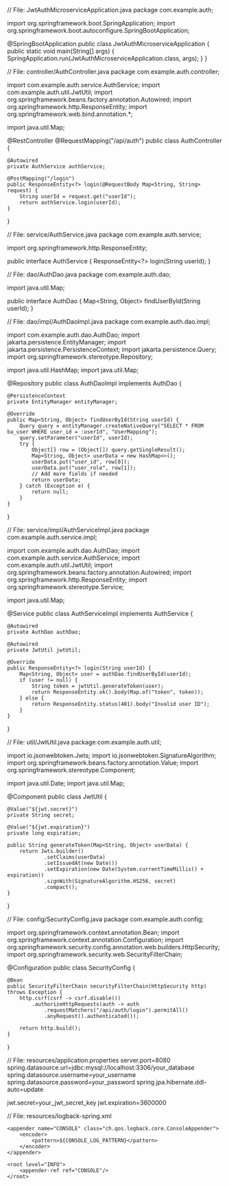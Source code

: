 // File: JwtAuthMicroserviceApplication.java
package com.example.auth;

import org.springframework.boot.SpringApplication;
import org.springframework.boot.autoconfigure.SpringBootApplication;

@SpringBootApplication
public class JwtAuthMicroserviceApplication {
    public static void main(String[] args) {
        SpringApplication.run(JwtAuthMicroserviceApplication.class, args);
    }
}


// File: controller/AuthController.java
package com.example.auth.controller;

import com.example.auth.service.AuthService;
import com.example.auth.util.JwtUtil;
import org.springframework.beans.factory.annotation.Autowired;
import org.springframework.http.ResponseEntity;
import org.springframework.web.bind.annotation.*;

import java.util.Map;

@RestController
@RequestMapping("/api/auth")
public class AuthController {

    @Autowired
    private AuthService authService;

    @PostMapping("/login")
    public ResponseEntity<?> login(@RequestBody Map<String, String> request) {
        String userId = request.get("userId");
        return authService.login(userId);
    }
}


// File: service/AuthService.java
package com.example.auth.service;

import org.springframework.http.ResponseEntity;

public interface AuthService {
    ResponseEntity<?> login(String userId);
}


// File: dao/AuthDao.java
package com.example.auth.dao;

import java.util.Map;

public interface AuthDao {
    Map<String, Object> findUserById(String userId);
}


// File: dao/impl/AuthDaoImpl.java
package com.example.auth.dao.impl;

import com.example.auth.dao.AuthDao;
import jakarta.persistence.EntityManager;
import jakarta.persistence.PersistenceContext;
import jakarta.persistence.Query;
import org.springframework.stereotype.Repository;

import java.util.HashMap;
import java.util.Map;

@Repository
public class AuthDaoImpl implements AuthDao {

    @PersistenceContext
    private EntityManager entityManager;

    @Override
    public Map<String, Object> findUserById(String userId) {
        Query query = entityManager.createNativeQuery("SELECT * FROM ba_user WHERE user_id = :userId", "UserMapping");
        query.setParameter("userId", userId);
        try {
            Object[] row = (Object[]) query.getSingleResult();
            Map<String, Object> userData = new HashMap<>();
            userData.put("user_id", row[0]);
            userData.put("user_role", row[1]);
            // Add more fields if needed
            return userData;
        } catch (Exception e) {
            return null;
        }
    }
}


// File: service/impl/AuthServiceImpl.java
package com.example.auth.service.impl;

import com.example.auth.dao.AuthDao;
import com.example.auth.service.AuthService;
import com.example.auth.util.JwtUtil;
import org.springframework.beans.factory.annotation.Autowired;
import org.springframework.http.ResponseEntity;
import org.springframework.stereotype.Service;

import java.util.Map;

@Service
public class AuthServiceImpl implements AuthService {

    @Autowired
    private AuthDao authDao;

    @Autowired
    private JwtUtil jwtUtil;

    @Override
    public ResponseEntity<?> login(String userId) {
        Map<String, Object> user = authDao.findUserById(userId);
        if (user != null) {
            String token = jwtUtil.generateToken(user);
            return ResponseEntity.ok().body(Map.of("token", token));
        } else {
            return ResponseEntity.status(401).body("Invalid user ID");
        }
    }
}


// File: util/JwtUtil.java
package com.example.auth.util;

import io.jsonwebtoken.Jwts;
import io.jsonwebtoken.SignatureAlgorithm;
import org.springframework.beans.factory.annotation.Value;
import org.springframework.stereotype.Component;

import java.util.Date;
import java.util.Map;

@Component
public class JwtUtil {

    @Value("${jwt.secret}")
    private String secret;

    @Value("${jwt.expiration}")
    private long expiration;

    public String generateToken(Map<String, Object> userData) {
        return Jwts.builder()
                .setClaims(userData)
                .setIssuedAt(new Date())
                .setExpiration(new Date(System.currentTimeMillis() + expiration))
                .signWith(SignatureAlgorithm.HS256, secret)
                .compact();
    }
}


// File: config/SecurityConfig.java
package com.example.auth.config;

import org.springframework.context.annotation.Bean;
import org.springframework.context.annotation.Configuration;
import org.springframework.security.config.annotation.web.builders.HttpSecurity;
import org.springframework.security.web.SecurityFilterChain;

@Configuration
public class SecurityConfig {

    @Bean
    public SecurityFilterChain securityFilterChain(HttpSecurity http) throws Exception {
        http.csrf(csrf -> csrf.disable())
            .authorizeHttpRequests(auth -> auth
                .requestMatchers("/api/auth/login").permitAll()
                .anyRequest().authenticated());

        return http.build();
    }
}


// File: resources/application.properties
server.port=8080
spring.datasource.url=jdbc:mysql://localhost:3306/your_database
spring.datasource.username=your_username
spring.datasource.password=your_password
spring.jpa.hibernate.ddl-auto=update

jwt.secret=your_jwt_secret_key
jwt.expiration=3600000


// File: resources/logback-spring.xml
<configuration>
    <property name="CONSOLE_LOG_PATTERN"
              value="%clr(%d{yyyy-MM-dd HH:mm:ss}){faint} %clr(%5p) %clr([%thread]){faint} %clr(%logger{36}){cyan} - %msg%n"/>

    <appender name="CONSOLE" class="ch.qos.logback.core.ConsoleAppender">
        <encoder>
            <pattern>${CONSOLE_LOG_PATTERN}</pattern>
        </encoder>
    </appender>

    <root level="INFO">
        <appender-ref ref="CONSOLE"/>
    </root>
</configuration>
